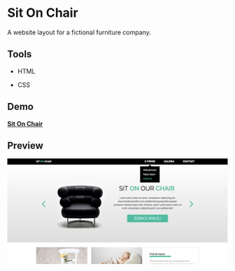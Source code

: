 # Sit On Chair
A website layout for a fictional furniture company.



## Tools

- HTML

- CSS


## Demo

**[Sit On Chair](https://karin-on.github.io/sit-on-chair/)**



## Preview

![](./images/sit-on-chair_prev1.png)